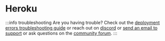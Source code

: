 # Heroku

:::info troubleshooting
Are you having trouble? Check out the [deployment errors troubleshooting guide](/help-and-support/troubleshooting-guide/deployment-errors) or reach out on [discord](https://discord.com/invite/rBTTVJp) or [send an email to support](mailto:support@appsmith.com) or ask questions on the [community forum](https://community.appsmith.com/).
:::
